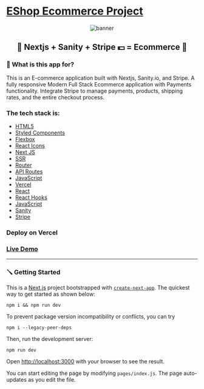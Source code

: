 # [EShop Ecommerce Project](https://ecommerce-tawny-theta.vercel.app/)

<p align="center"> 
<img src="public/img/ecommerce.gif" alt="banner"/>
<h2 align="center">🎉 Nextjs + Sanity + Stripe 💵 = Ecommerce 🛒</h2>
</p>

### 🔎 What is this app for?
 This is an E-commerce application built with Nextjs, Sanity.io, and Stripe. A fully responsive Modern Full Stack Ecommerce application with Payments functionality. Integrate Stripe to manage payments, products, shipping rates, and the entire checkout process.


###  The tech stack is:

- [HTML5](https://en.wikipedia.org/wiki/HTML5)
- [Styled Components](https://styled-components.com/)
- [Flexbox](https://en.wikipedia.org/wiki/CSS_Flexible_Box_Layout)
- [React Icons](https://react-icons.github.io/react-icons/)
- [Next JS](https://nextjs.org/)
- [SSR](https://nextjs.org/)
- [Router](https://nextjs.org/docs/api-reference/next/router)
- [API Routes](https://nextjs.org/docs/api-routes/introduction)
- [JavaScript](https://developer.mozilla.org/en-US/docs/Web/JavaScript)
- [Vercel](https://en.wikipedia.org/wiki/Vercel)
- [React](https://reactjs.org/)
- [React Hooks](https://reactjs.org/docs/hooks-faq.html#gatsby-focus-wrapper)
- [JavaScript](https://developer.mozilla.org/en-US/docs/Web/JavaScript)
- [Sanity](https://www.sanity.io/)
- [Stripe](https://stripe.com/)


###  Deploy on Vercel
###  [Live Demo](https://ecommerce-tawny-theta.vercel.app/)

---

### 🪛 Getting Started

This is a [Next.js](https://nextjs.org/) project bootstrapped with [`create-next-app`](https://github.com/vercel/next.js/tree/canary/packages/create-next-app). The quickest way to get started as shown below:

    npm i && npm run dev

To prevent package version incompatibility or conflicts, you can try

    npm i --legacy-peer-deps

Then, run the development server:

    npm run dev


Open [http://localhost:3000](http://localhost:3000) with your browser to see the result.

You can start editing the page by modifying `pages/index.js`. The page auto-updates as you edit the file.
